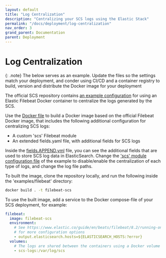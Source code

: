 ```yaml
---
layout: default
title: "Log Centralization"
description: "Centralizing your SCS logs using the Elastic Stack"
permalink: "/docs/deployment/log-centralization"
nav_order: 3
grand_parent: Documentation
parent: Deployment
---
```

# Log Centralization

{: .note}
The below serves as an example. Update the files so the settings match your
deployment, and conder using CI/CD and a container registry to build, version
and distribute the Docker image for your deployment

The official SCS repository contains
[an example configuration](https://github.com/simple-configuration-server/simple-configuration-server/tree/master/examples/filebeat) for using an Elastic Filebeat Docker container to
centralize the logs generated by the SCS.

Use the [Docker file](https://github.com/simple-configuration-server/simple-configuration-server/blob/master/examples/filebeat/dockerfile)
to build a Docker image based on the official Filebeat Docker image, that
includes the following additional configuration for centralizing SCS logs:
* A custom 'scs' Filebeat module
* An extended fields.yaml file, with additional fields for SCS logs

Inside the [fields.APPEND.yml](https://github.com/simple-configuration-server/simple-configuration-server/blob/master/examples/filebeat/fields.APPEND.yml)
file, you can see the additional fields that are used to store SCS log data in
ElasticSearch. Change the ['scs' module configuration file](https://github.com/simple-configuration-server/simple-configuration-server/blob/master/examples/filebeat/modules.d/scs.yml)
of the example to disable/enable the centralization of each type of logs, and
change the log file paths.

To built the image, clone the repository locally, and run the following inside
the 'examples/filebeat' directory:
```bash
docker build . -t filebeat-scs
```

To use the built image, add a service to the Docker compose-file of your SCS
deployment, for example:
```yaml
filebeat:
  image: filebeat-scs
  environment:
    # See https://www.elastic.co/guide/en/beats/filebeat/8.2/running-on-docker.html
    # for more configuration options
    - output.elasticsearch.hosts=${ELASTICSEARCH_HOSTS:?error}
  volumes:
    # The logs are shared between the containers using a Docker volume
    - scs-logs:/var/log/scs
```
